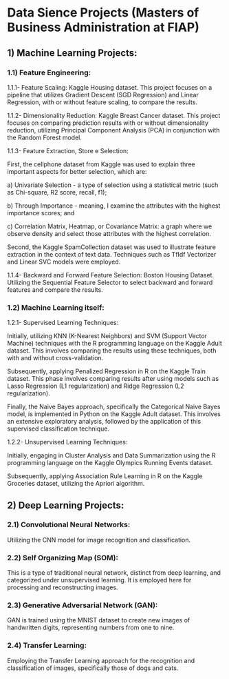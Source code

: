 # Data Sience Projects (Masters of Business Administration at FIAP)

## 1) Machine Learning Projects:

### 1.1) Feature Engineering:
1.1.1- Feature Scaling: Kaggle Housing dataset. This project focuses on a pipeline that utilizes Gradient Descent (SGD Regression) and Linear Regression, with or without feature scaling, to compare the results.

1.1.2- Dimensionality Reduction: Kaggle Breast Cancer dataset. This project focuses on comparing prediction results with or without dimensionality reduction, utilizing Principal Component Analysis (PCA) in conjunction with the Random Forest model.

1.1.3- Feature Extraction, Store e Selection: 
  
  First, the cellphone dataset from Kaggle was used to explain three important aspects for better selection, which are:
    
  a) Univariate Selection - a type of selection using a statistical metric (such as Chi-square, R2 score, recall, f1);
    
  b) Through Importance - meaning, I examine the attributes with the highest importance scores; and
    
  c) Correlation Matrix, Heatmap, or Covariance Matrix: a graph where we observe density and select those attributes with the highest correlation.

  Second, the Kaggle SpamCollection dataset was used to illustrate feature extraction in the context of text data. Techniques such as TfIdf Vectorizer and Linear SVC models were employed.

1.1.4- Backward and Forward Feature Selection: Boston Housing Dataset. Utilizing the Sequential Feature Selector to select backward and forward features and compare the results.

### 1.2) Machine Learning itself:
1.2.1- Supervised Learning Techniques:

Initially, utilizing KNN (K-Nearest Neighbors) and SVM (Support Vector Machine) techniques with the R programming language on the Kaggle Adult dataset. This involves comparing the results using these techniques, both with and without cross-validation.
    
Subsequently, applying Penalized Regression in R on the Kaggle Train dataset. This phase involves comparing results after using models such as Lasso Regression (L1 regularization) and Ridge Regression (L2 regularization).

Finally, the Naive Bayes approach, specifically the Categorical Naive Bayes model, is implemented in Python on the Kaggle Adult dataset. This involves an extensive exploratory analysis, followed by the application of this supervised classification technique. 

1.2.2- Unsupervised Learning Techniques:

Initially, engaging in Cluster Analysis and Data Summarization using the R programming language on the Kaggle Olympics Running Events dataset.

Subsequently, applying Association Rule Learning in R on the Kaggle Groceries dataset, utilizing the Apriori algorithm.


## 2) Deep Learning Projects:

### 2.1) Convolutional Neural Networks:
Utilizing the CNN model for image recognition and classification.

### 2.2) Self Organizing Map (SOM):
This is a type of traditional neural network, distinct from deep learning, and categorized under unsupervised learning. It is employed here for processing and reconstructing images.

### 2.3) Generative Adversarial Network (GAN):
GAN is trained using the MNIST dataset to create new images of handwritten digits, representing numbers from one to nine.

### 2.4) Transfer Learning:
Employing the Transfer Learning approach for the recognition and classification of images, specifically those of dogs and cats.
